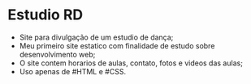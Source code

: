 # Estudio RD
* Site para divulgação de um estudio de dança;
* Meu primeiro site estatico com finalidade de estudo sobre desenvolvimento web;
* O site contem horarios de aulas, contato, fotos e videos das aulas;
* Uso apenas de #HTML e #CSS.
